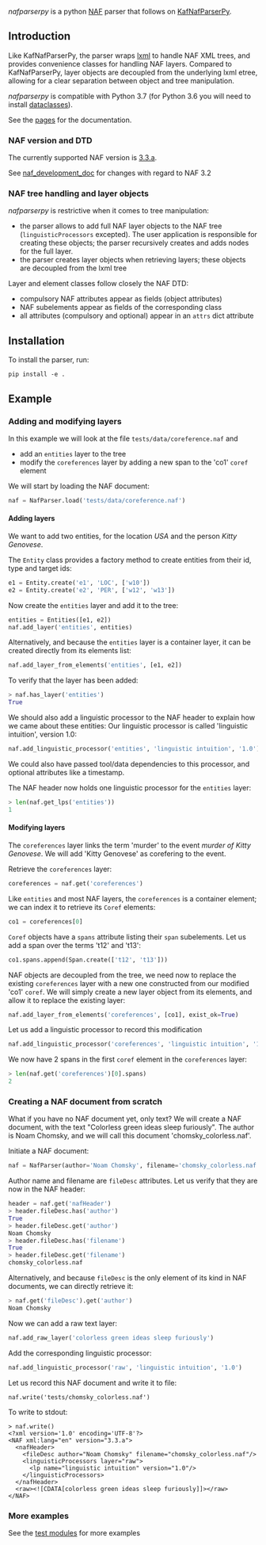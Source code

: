 *nafparserpy* is a python [NAF](https://github.com/newsreader/NAF) parser that follows on
[KafNafParserPy](https://github.com/cltl/KafNafParserPy/tree/master/KafNafParserPy).

## Introduction
Like KafNafParserPy, the parser wraps [lxml](https://lxml.de/) to handle NAF XML trees, and
provides convenience classes for handling NAF layers.
Compared to KafNafParserPy, layer objects are decoupled from the underlying lxml etree, allowing for a clear separation
between object and tree manipulation.

*nafparserpy* is compatible with Python 3.7 (for Python 3.6 you
will need to install [dataclasses](https://pypi.org/project/dataclasses/)).

See the [pages](https://cltl.github.io/nafparserpy/) for the documentation.

### NAF version and DTD
The currently supported NAF version is [3.3.a](naf_v3.3.a.dtd).

See [naf_development_doc](naf_development_doc) for changes with regard to NAF 3.2


### NAF tree handling and layer objects
*nafparserpy* is restrictive when it comes to tree manipulation:

* the parser allows to add full NAF layer objects to the NAF tree (`linguisticProcessors` excepted). The user
application is responsible for creating these objects; the parser recursively creates and adds nodes for the full layer.
* the parser creates layer objects when retrieving layers; these objects are decoupled from
the lxml tree

Layer and element classes follow closely the NAF DTD:

* compulsory NAF attributes appear as fields (object attributes)
* NAF subelements appear as fields of the corresponding class
* all attributes (compulsory and optional) appear in an `attrs` dict attribute


## Installation
To install the parser, run:
```
pip install -e .
```

## Example


### Adding and modifying layers

In this example we will look at the file `tests/data/coreference.naf` and

* add an `entities` layer to the tree
* modify the `coreferences` layer by adding a new span to the 'co1' `coref` element

We will start by loading the NAF document:
```python
naf = NafParser.load('tests/data/coreference.naf')
```

#### Adding layers

We want to add two entities, for the location *USA* and the person *Kitty Genovese*.

The `Entity` class provides a factory method to create entities from their id, type and target ids:

```python
e1 = Entity.create('e1', 'LOC', ['w10'])
e2 = Entity.create('e2', 'PER', ['w12', 'w13'])
```

Now create the `entities` layer and add it to the tree:
```python
entities = Entities([e1, e2])
naf.add_layer('entities', entities)
```
Alternatively, and because the `entities` layer is a container layer, it can be created directly from its elements list:
```python
naf.add_layer_from_elements('entities', [e1, e2])
```

To verify that the layer has been added:
```python
> naf.has_layer('entities')
True
```

We should also add a linguistic processor to the NAF header to explain how we came about these entities:
Our linguistic processor is called 'linguistic intuition', version 1.0:
```python
naf.add_linguistic_processor('entities', 'linguistic intuition', '1.0')
```
We could also have passed tool/data dependencies to this processor, and optional attributes like a timestamp.

The NAF header now holds one linguistic processor for the `entities` layer:
```python
> len(naf.get_lps('entities'))
1
```

#### Modifying layers

The `coreferences` layer links the term 'murder' to the event *murder of Kitty Genovese*.
We will add 'Kitty Genovese' as corefering to the event.

Retrieve the `coreferences` layer:
```python
coreferences = naf.get('coreferences')
```
Like `entities` and most NAF layers, the `coreferences` is a container element; we can index it to retrieve its `Coref` 
elements:  
```python
co1 = coreferences[0]
```
`Coref` objects have a `spans` attribute listing their `span` subelements.
Let us add a span over the terms 't12' and 't13':
```python
co1.spans.append(Span.create(['t12', 't13']))
```
NAF objects are decoupled from the tree, we need now to replace the existing `coreferences` layer with a new one
constructed from our modified 'co1' `coref`. We will simply create a new layer object from its elements, and
allow it to replace the existing layer:
```python
naf.add_layer_from_elements('coreferences', [co1], exist_ok=True)
```

Let us add a linguistic processor to record this modification
```python
naf.add_linguistic_processor('coreferences', 'linguistic intuition', '1.0')
```

We now have 2 spans in the first `coref` element in the `coreferences` layer:
```python
> len(naf.get('coreferences')[0].spans)
2
```

### Creating a NAF document from scratch
What if you have no NAF document yet, only text?
We will create a NAF document, with the text "Colorless green ideas sleep furiously". The author is Noam Chomsky,
and we will call this document 'chomsky_colorless.naf'.

Initiate a NAF document:
```python
naf = NafParser(author='Noam Chomsky', filename='chomsky_colorless.naf')
```

Author name and filename are `fileDesc` attributes. Let us verify that they are now in the NAF header:
```python
header = naf.get('nafHeader')
> header.fileDesc.has('author')
True
> header.fileDesc.get('author')
Noam Chomsky
> header.fileDesc.has('filename')
True
> header.fileDesc.get('filename')
chomsky_colorless.naf
```
Alternatively, and because `fileDesc` is the only element of its kind in NAF documents, we can directly retrieve it:
```python
> naf.get('fileDesc').get('author')
Noam Chomsky
```

Now we can add a raw text layer:
```python
naf.add_raw_layer('colorless green ideas sleep furiously')
```

Add the corresponding linguistic processor:
```python
naf.add_linguistic_processor('raw', 'linguistic intuition', '1.0')
```

Let us record this NAF document and write it to file:
```
naf.write('tests/chomsky_colorless.naf')
```

To write to stdout:
```
> naf.write()
<?xml version='1.0' encoding='UTF-8'?>
<NAF xml:lang="en" version="3.3.a">
  <nafHeader>
    <fileDesc author="Noam Chomsky" filename="chomsky_colorless.naf"/>
    <linguisticProcessors layer="raw">
      <lp name="linguistic intuition" version="1.0"/>
    </linguisticProcessors>
  </nafHeader>
  <raw><![CDATA[colorless green ideas sleep furiously]]></raw>
</NAF>
```

### More examples
See the [test modules](tests) for more examples
